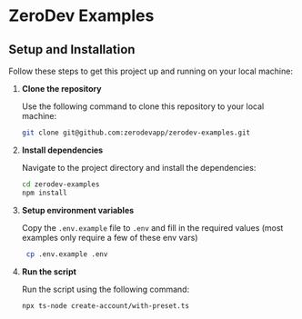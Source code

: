 # ZeroDev Examples

## Setup and Installation

Follow these steps to get this project up and running on your local machine:

1. **Clone the repository**

   Use the following command to clone this repository to your local machine:

   ```bash
   git clone git@github.com:zerodevapp/zerodev-examples.git
   ```

2. **Install dependencies**

   Navigate to the project directory and install the dependencies:

   ```bash
   cd zerodev-examples
   npm install
   ```

3. **Setup environment variables**

   Copy the `.env.example` file to `.env` and fill in the required values (most examples only require a few of these env vars)

   ```bash
    cp .env.example .env
    ```

4. **Run the script**

   Run the script using the following command:

   ```bash
   npx ts-node create-account/with-preset.ts
   ```
